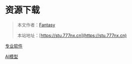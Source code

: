 # 资源下载

> 本文作者：[Fantasy](https://www.777nx.cn/personal/about/)
>
> 本站地址：[https://stu.777nx.cn](https://stu.777nx.cn)

[专业软件](专业软件.md)

[AI模型](AI模型.md)